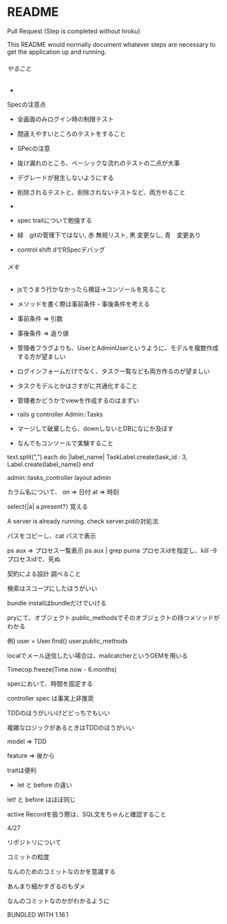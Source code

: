 # README

Pull Request (Step is completed without hroku)

This README would normally document whatever steps are necessary to get the
application up and running.

###### やること

* 

Specの注意点

* 全画面のみログイン時の制限テスト

* 間違えやすいところのテストをすること

* SPecの注意

* 抜け漏れのところ、ベーシックな流れのテストの二点が大事

* デグレードが発生しないようにする

* 削除されるテストと、削除されないテストなど、両方やること

* 

* spec traitについて勉強する


* 緑　gitの管理下ではない, 赤 無視リスト, 黒 変更なし, 青　変更あり

* control shift dでRSpecデバッグ


###### メモ

* jsでうまう行かなかったら検証→コンソールを見ること
* メソッドを書く際は事前条件・事後条件を考える
* 事前条件 => 引数
* 事後条件 => 返り値

* 管理者フラグよりも、UserとAdminUserというように、モデルを複数作成する方が望ましい

* ログインフォームだけでなく、タスク一覧なども両方作るのが望ましい

* タスクモデルとかはさすがに共通化すること

* 管理者かどうかでviewを作成するのはまずい

* rails g controller Admin::Tasks

* マージして破棄したら、downしないとDBになにか及ぼす

* なんでもコンソールで実験すること

text.split(",").each do |label_name|
  TaskLabel.create(task_id : 3, Label.create(label_name))
end

admin::tasks_controller
layout admin

カラム名について、
on => 日付
at => 時刻

select{|a| a.present?}
覚える

A server is already running. check server.pidの対処法

パスをコピーし、cat パスで表示

ps aux => プロセス一覧表示
ps aux | grep puma
プロセスidを指定し、kill -9 プロセスidで、死ぬ

契約による設計 調べること

検索はスコープにしたほうがいい

bundle installはbundleだけでいける

pryにて、オブジェクト.public_methodsでそのオブジェクトの持つメソッドがわかる

例) user = User.find()
    user.public_methods
    
    
localでメール送信したい場合は、mailcatcherというGEMを用いる
   
Timecop.freeze(Time.now - 6.months)

specにおいて、時間を固定する

controller spec は事実上非推奨

TDDのほうがいいけどどっちでもいい

複雑なロジックがあるときはTDDのほうがいい

model => TDD

feature => 後から

traitは便利

* let と before の違い

let! と before はほぼ同じ

active Recordを扱う際は、SQL文をちゃんと確認すること


4/27

リポジトリについて

コミットの粒度

なんのためのコミットなのかを意識する

あんまり細かすぎるのもダメ

なんのコミットなのかがわかるように


BUNDLED WITH
   1.16.1
